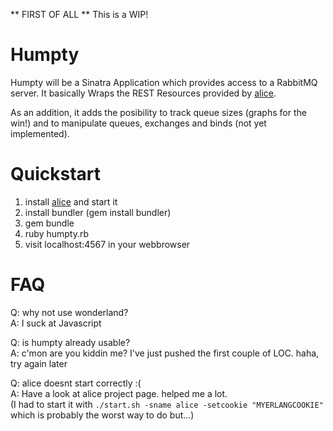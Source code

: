 ** FIRST OF ALL **
This is a WIP!

Humpty
======

Humpty will be a Sinatra Application which provides access to a RabbitMQ server. It basically Wraps the REST Resources provided by [alice](http://github.com/auser/alice).

As an addition, it adds the posibility to track queue sizes (graphs for the win!) and to manipulate queues, exchanges and binds (not yet implemented).

Quickstart
==========
1. install [alice](http://github.com/auser/alice) and start it
2. install bundler (gem install bundler)
3. gem bundle
4. ruby humpty.rb
5. visit localhost:4567 in your webbrowser

FAQ
===
Q: why not use wonderland?<br/>
A: I suck at Javascript 

Q: is humpty already usable?<br/>
A: c'mon are you kiddin me? I've just pushed the first couple of LOC. haha, try again later

Q: alice doesnt start correctly :(<br/>
A: Have a look at alice project page. helped me a lot.<br/>
   (I had to start it with `./start.sh -sname alice -setcookie "MYERLANGCOOKIE"` which is probably the worst way to do but...)